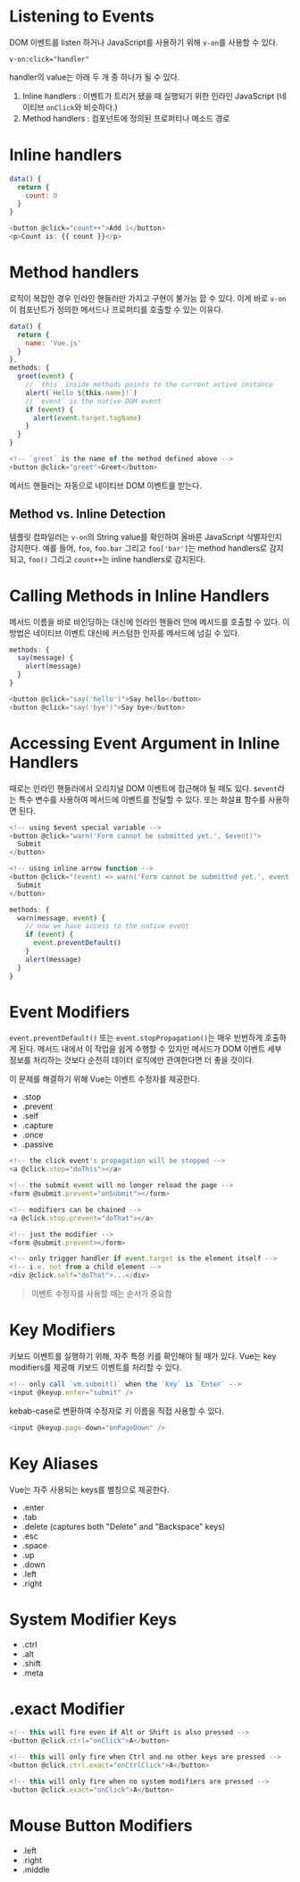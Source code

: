 # Listening to Events
DOM 이벤트를 listen 하거나 JavaScript를 사용하기 위해 `v-on`를 사용할 수 있다.

`v-on:click="handler"`

handler의 value는 아래 두 개 중 하나가 될 수 있다.

1. Inline handlers : 이벤트가 트리거 됐을 때 실행되기 위한 인라인 JavaScript (네이티브 `onClick`와 비슷하다.)
2. Method handlers : 컴포넌트에 정의된 프로퍼티나 메소드 경로

# Inline handlers
```javascript
data() {
  return {
    count: 0
  }
}
```
```javascript
<button @click="count++">Add 1</button>
<p>Count is: {{ count }}</p>
```

# Method handlers
로직이 복잡한 경우 인라인 핸들러만 가지고 구현이 불가능 핤 수 있다.
이게 바로 `v-on`이 컴포넌트가 정의한 메서드나 프로퍼티를 호출할 수 있는 이유다.
```javascript
data() {
  return {
    name: 'Vue.js'
  }
},
methods: {
  greet(event) {
    // `this` inside methods points to the current active instance
    alert(`Hello ${this.name}!`)
    // `event` is the native DOM event
    if (event) {
      alert(event.target.tagName)
    }
  }
}
```
```javascript
<!-- `greet` is the name of the method defined above -->
<button @click="greet">Greet</button>
```
메서드 핸들러는 자동으로 네이티브 DOM 이벤트를 받는다.

## Method vs. Inline Detection
템플릿 컴파일러는 `v-on`의 String value를 확인하여 올바른 JavaScript 식별자인지 감지한다.
예를 들어, `foo`, `foo.bar` 그리고 `foo['bar']`는 method handlers로 감지되고,
`foo()` 그리고 `count++`는 inline handlers로 감지된다.

# Calling Methods in Inline Handlers
메서드 이름을 바로 바인딩하는 대신에 인라인 핸들러 안에 메서드를 호출할 수 있다.
이 방법은 네이티브 이벤트 대신에 커스텀한 인자를 메서드에 넘길 수 있다.
```javascript
methods: {
  say(message) {
    alert(message)
  }
}
```
```javascript
<button @click="say('hello')">Say hello</button>
<button @click="say('bye')">Say bye</button>
```

# Accessing Event Argument in Inline Handlers
때로는 인라인 핸들러에서 오리지널 DOM 이벤트에 접근해야 될 때도 있다.
`$event`라는 특수 변수를 사용하여 메서드에 이벤트를 전달할 수 있다. 또는 화살표 함수를 사용하면 된다.
```javascript
<!-- using $event special variable -->
<button @click="warn('Form cannot be submitted yet.', $event)">
  Submit
</button>

<!-- using inline arrow function -->
<button @click="(event) => warn('Form cannot be submitted yet.', event)">
  Submit
</button>
```
```javascript
methods: {
  warn(message, event) {
    // now we have access to the native event
    if (event) {
      event.preventDefault()
    }
    alert(message)
  }
}
```
# Event Modifiers
`event.preventDefault()` 또는 `event.stopPropagation()`는 매우 빈번하게 호출하게 된다.
메서드 내에서 이 작업을 쉽게 수행할 수 있지만 메서드가 DOM 이벤트 세부 정보를 처리하는 것보다 순전히 데이터 로직에만 관여한다면 더 좋을 것이다.

이 문제를 해결하기 위해 Vue는 이벤트 수정자를 제공한다.

- .stop
- .prevent 
- .self
- .capture
- .once
- .passive

```javascript
<!-- the click event's propagation will be stopped -->
<a @click.stop="doThis"></a>

<!-- the submit event will no longer reload the page -->
<form @submit.prevent="onSubmit"></form>

<!-- modifiers can be chained -->
<a @click.stop.prevent="doThat"></a>

<!-- just the modifier -->
<form @submit.prevent></form>

<!-- only trigger handler if event.target is the element itself -->
<!-- i.e. not from a child element -->
<div @click.self="doThat">...</div>
```
> 이벤트 수정자를 사용할 때는 순서가 중요함

# Key Modifiers
키보드 이벤트를 실행하기 위해, 자주 특정 키를 확인해야 될 때가 있다.
Vue는 key modifiers를 제공해 키보드 이벤트를 처리할 수 있다.
```javascript
<!-- only call `vm.submit()` when the `key` is `Enter` -->
<input @keyup.enter="submit" />
```
kebab-case로 변환하여 수정자로 키 이름을 직접 사용할 수 있다.
```javascript
<input @keyup.page-down="onPageDown" />
```

# Key Aliases
Vue는 자주 사용되는 keys를 별칭으로 제공한다.
- .enter
- .tab
- .delete (captures both "Delete" and "Backspace" keys)
- .esc
- .space
- .up
- .down
- .left
- .right

# System Modifier Keys
- .ctrl
- .alt
- .shift
- .meta

# .exact Modifier
```javascript
<!-- this will fire even if Alt or Shift is also pressed -->
<button @click.ctrl="onClick">A</button>

<!-- this will only fire when Ctrl and no other keys are pressed -->
<button @click.ctrl.exact="onCtrlClick">A</button>

<!-- this will only fire when no system modifiers are pressed -->
<button @click.exact="onClick">A</button>
```

# Mouse Button Modifiers
- .left
- .right
- .middle
